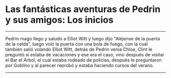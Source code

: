 # Las fantásticas aventuras de Pedrin y sus amigos: Los inicios
---
Pedrin mago llego y saludo a Elliot Witt y luego dijo "Aléjense de  la puerta de la celda", luego voló la puerta con una bola de fuego, con la cual también salió volando Elliot Witt, detrás de Pedrin venia Chloe, Clint le preguntó si estaba de vacaciones y ese era el caso, vino después de visitar el Bar el Árbol, el cual estaba rodeado de policías, después le preguntaron por Goblino y al parecer reprobó y estaba haciendo cursos del verano.

---
